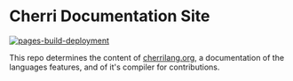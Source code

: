 # Cherri Documentation Site

[![pages-build-deployment](https://github.com/electrikmilk/cherri/actions/workflows/pages/pages-build-deployment/badge.svg?branch=documentation)](https://github.com/electrikmilk/cherri/actions/workflows/pages/pages-build-deployment)

This repo determines the content of [cherrilang.org](https://cherrilang.org),
a documentation of the languages features, and of it's compiler for contributions.
